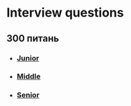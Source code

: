# Interview questions

## 300 питань

- ### [Junior](Junior.md)
- ### [Middle](Middle.md)
- ### [Senior](Senior.md)

